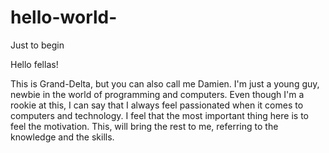 # hello-world-
Just to begin 

Hello fellas!

This is Grand-Delta, but you can also call me Damien. I'm just a young guy, newbie in the world of programming and computers. Even though I'm a rookie at this, I can say that I always feel passionated when it comes to computers and technology. I feel that the most important thing here is to feel the motivation. This, will bring the rest to me, referring to the knowledge and the skills. 
